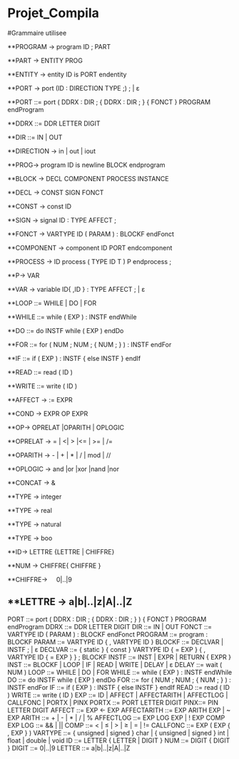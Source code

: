 # Projet_Compila
#Grammaire utilisee

**PROGRAM -> program ID ; PART

**PART -> ENTITY PROG 

**ENTITY -> entity ID is PORT endentity

**PORT -> port (ID  : DIRECTION TYPE ;) ; | ε

**PORT ::= port ( DDRX : DIR ; { DDRX : DIR ; } { FONCT } PROGRAM endProgram

**DDRX ::= DDR LETTER DIGIT

**DIR ::= IN | OUT

**DIRECTION -> in | out | iout

**PROG-> program ID is newline BLOCK endprogram

**BLOCK -> DECL COMPONENT PROCESS INSTANCE

**DECL ->  CONST SIGN FONCT

**CONST -> const ID 

**SIGN -> signal  ID : TYPE AFFECT ;

**FONCT ->  VARTYPE ID ( PARAM ) : BLOCKF endFonct

**COMPONENT -> component ID  PORT endcomponent

**PROCESS -> ID process ( TYPE ID T )  P endprocess ;
 
**P-> VAR 

**VAR -> variable ID{ ,ID } : TYPE AFFECT ; | ε

**LOOP ::= WHILE | DO | FOR

**WHILE ::= while ( EXP ) : INSTF endWhile

**DO ::= do INSTF while ( EXP ) endDo

**FOR ::= for ( NUM ; NUM ; { NUM ; } ) : INSTF endFor

**IF ::= if ( EXP ) : INSTF { else INSTF } endIf

**READ ::= read ( ID )

**WRITE ::= write ( ID )

**AFFECT -> := EXPR

**COND -> EXPR OP EXPR

**OP-> OPRELAT |OPARITH | OPLOGIC

**OPRELAT -> = | <| > |<= | >= | /=

**OPARITH ->  - | + | * | / | mod  | //

**OPLOGIC -> and |or |xor |nand |nor

**CONCAT -> &

**TYPE -> integer

**TYPE -> real

**TYPE -> natural

**TYPE -> boo

**ID-> LETTRE {LETTRE | CHIFFRE}

**NUM -> CHIFFRE{ CHIFFRE }

**CHIFFRE->     0|..|9

**LETTRE -> a|b|..|z|A|..|Z
--------------------------------------------------------------------------------------------------------------
PORT ::= port ( DDRX : DIR ; { DDRX : DIR ; } ) { FONCT } PROGRAM endProgram
DDRX ::= DDR LETTER DIGIT
DIR ::= IN | OUT
FONCT ::= VARTYPE ID ( PARAM ) : BLOCKF endFonct 
PROGRAM ::= program : BLOCKF
PARAM ::= VARTYPE ID { , VARTYPE ID }
BLOCKF ::= DECLVAR |  INSTF ; | ɛ
DECLVAR ::= { static } { const } VARTYPE ID { = EXP } { , VARTYPE ID { = EXP } } ; BLOCKF
INSTF ::= INST | EXPR | RETURN { EXPR }
INST ::= BLOCKF | LOOP | IF | READ | WRITE | DELAY | ɛ
DELAY ::= wait ( NUM ) 
LOOP ::= WHILE | DO | FOR 
WHILE ::= while ( EXP ) : INSTF endWhile
DO ::= do INSTF while ( EXP ) endDo
FOR ::= for ( NUM ; NUM ; { NUM ; } ) : INSTF endFor
IF ::= if ( EXP ) : INSTF { else INSTF } endIf 
READ ::= read ( ID )
WRITE ::= write ( ID )
EXP ::= ID | AFFECT | AFFECTARITH | AFFECTLOG | CALLFONC | PORTX | PINX
PORTX ::= PORT LETTER DIGIT
PINX::= PIN LETTER DIGIT
AFFECT ::= EXP <- EXP
AFFECTARITH ::= EXP ARITH EXP | ~ EXP
ARITH ::= + | - | * | / | % 
AFFECTLOG ::= EXP LOG EXP | ! EXP COMP EXP 
LOG ::= && | || 
COMP ::= < | ≤ | > | ≥ | = | != 
CALLFONC ::= EXP ( EXP { , EXP } )
VARTYPE ::= { unsigned | signed } char | { unsigned | signed } int | float | double | void
ID ::= LETTER { LETTER | DIGIT }
NUM ::= DIGIT { DIGIT }
DIGIT ::= 0|..|9
LETTER ::= a|b|..|z|A|..|Z
